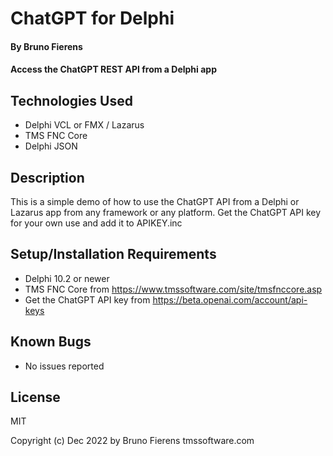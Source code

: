 # ChatGPT for Delphi

#### By Bruno Fierens

#### Access the ChatGPT REST API from a Delphi app

## Technologies Used

* Delphi VCL or FMX / Lazarus
* TMS FNC Core
* Delphi JSON

## Description

This is a simple demo of how to use the ChatGPT API from a Delphi or Lazarus app from any framework or any platform. Get the ChatGPT API key for your own use and add it to APIKEY.inc

## Setup/Installation Requirements

* Delphi 10.2 or newer
* TMS FNC Core from https://www.tmssoftware.com/site/tmsfnccore.asp
* Get the ChatGPT API key from https://beta.openai.com/account/api-keys 



## Known Bugs

* No issues reported 

## License

MIT

Copyright (c) Dec 2022 by Bruno Fierens tmssoftware.com 
